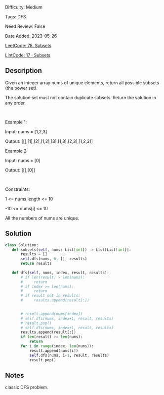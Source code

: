 Difficulty: Medium

Tags: DFS

Need Review: False

Date Added: 2023-05-26

[LeetCode: 78. Subsets](https://leetcode.com/problems/subsets/)

[LintCode: 17 · Subsets](https://lintcode.com/problem/17 )

## Description 

Given an integer array nums of unique elements, return all possible subsets (the power set).

The solution set must not contain duplicate subsets. Return the solution in any order.

 

Example 1:



Input: nums = [1,2,3]

Output: [[],[1],[2],[1,2],[3],[1,3],[2,3],[1,2,3]]



Example 2:



Input: nums = [0]

Output: [[],[0]]



 

Constraints:



1 <= nums.length <= 10

-10 <= nums[i] <= 10

All the numbers of nums are unique.



## Solution 
 ```python 
class Solution:
    def subsets(self, nums: List[int]) -> List[List[int]]:
        results = []
        self.dfs(nums, 0, [], results)
        return results
    
    def dfs(self, nums, index, result, results):
        # if len(result) > len(nums):
        #     return
        # if index >= len(nums):
        #     return
        # if result not in results:
        #     results.append(result[:])

        
        # result.append(nums[index])
        # self.dfs(nums, index+1, result, results)
        # result.pop()
        # self.dfs(nums, index+1, result, results)
        results.append(result[:])
        if len(result) >= len(nums):
            return
        for i in range(index, len(nums)):
            result.append(nums[i])
            self.dfs(nums, i+1, result, results)
            result.pop()
 ``` 
## Notes
classic DFS problem.